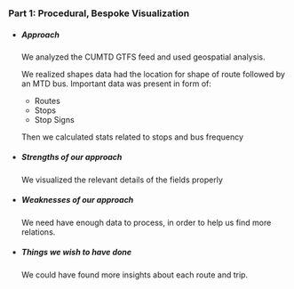### Part 1: Procedural, Bespoke Visualization

* ##### Approach

	We analyzed the CUMTD GTFS feed and used geospatial analysis.
		
	We realized shapes data had the location for shape of route followed by an MTD bus. Important data was present in form of:
	* Routes
	* Stops
	* Stop Signs

	Then we calculated stats related to stops and bus frequency

* ##### Strengths of our approach

	We visualized the relevant details of the fields properly 
* ##### Weaknesses of our approach

     We need have enough data to process, in order to help us find more relations. 
     
* ##### Things we wish to have done

	We could have found more insights about each route and trip.
    
